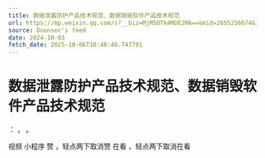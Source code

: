 ```yaml
---
title: 数据泄露防护产品技术规范、数据销毁软件产品技术规范
url: https://mp.weixin.qq.com/s?__biz=MjM5OTk4MDE2MA==&mid=2655256674&idx=2&sn=4a39f451c89d4dd8bf11dd7f46d890b3
source: Doonsec's feed
date: 2024-10-03
fetch_date: 2025-10-06T18:48:40.747791
---
```


# 数据泄露防护产品技术规范、数据销毁软件产品技术规范

：
，
。

视频
小程序
赞
，轻点两下取消赞
在看
，轻点两下取消在看
